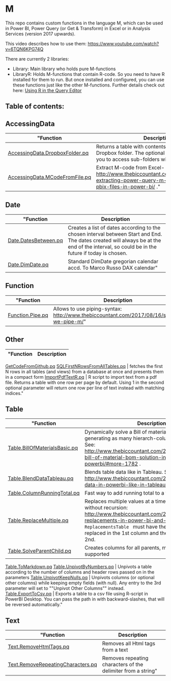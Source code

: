 # M
This repo contains custom functions in the language M, which can be used in Power BI, Power Query (or Get & Transform) in Excel or in Analysis Services (version 2017 upwards).

This video describes how to use them:  https://www.youtube.com/watch?v=6TQN6KPG74Q

There are currently 2 libraries:
+ Library: Main library who holds pure M-functions
+ LibraryR: Holds M-functions that contain R-code. So you need to have R installed for them to run. But once installed and configured, you can use these functions just like the other M-functions. Further details check out here: [Using R in the Query Editor]( https://docs.microsoft.com/en-us/power-bi/desktop-r-in-query-editor)


## Table of contents:

## AccessingData
"Function | Description
-------- | -----------
[AccessingData.DropboxFolder.pq](https://github.com/ImkeF/M/blob/master/Library/AccessingData.DropboxFolder.pq) | Returns a table with contents from your selected Dropbox folder. The optional field 'folder' allows you to access sub-folders within the main folder.
[AccessingData.MCodeFromFile.pq](https://github.com/ImkeF/M/blob/master/Library/AccessingData.MCodeFromFile.pq) | Extract M-code from Excel- or Power BI files, see: http://www.thebiccountant.com/2017/10/15/bulk-extracting-power-query-m-code-from-multiple-pbix-files-in-power-bi/ ."
## Date
"Function | Description
-------- | -----------
[Date.DatesBetween.pq](https://github.com/ImkeF/M/blob/master/Library/Date.DatesBetween.pq) | Creates a list of dates according to the chosen interval between Start and End. The dates created will always be at the end of the interval, so could be in the future if today is chosen.
[Date.DimDate.pq](https://github.com/ImkeF/M/blob/master/Library/Date.DimDate.pq) | Standard DimDate gregorian calendar accd. To Marco Russo DAX calendar"
## Function
"Function | Description
-------- | -----------
[Function.Pipe.pq](https://github.com/ImkeF/M/blob/master/Library/Function.Pipe.pq) | Allows to use piping-syntax: http://www.thebiccountant.com/2017/08/16/should-we-pipe-m/"
## Other
"Function | Description
-------- | -----------
[GetCodeFromGithub.pq](https://github.com/ImkeF/M/blob/master/Library/GetCodeFromGithub.pq)
[SQLFirstNRowsFromAllTables.pq](https://github.com/ImkeF/M/blob/master/Library/SQLFirstNRowsFromAllTables.pq) | fetches the first N rows in all tables (and views) from a database at once and presents them in a compact form
[ImportPdfTextR.pq](https://github.com/ImkeF/M/blob/master/LibraryR/ImportPdfTextR.pq) | R script to import text from a pdf file. Returns a table with one row per page by default. Using 1 in the second optional parameter will return one row per line of text instead with matching indices."
## Table
"Function | Description
-------- | -----------
[Table.BillOfMaterialsBasic.pq](https://github.com/ImkeF/M/blob/master/Library/Table.BillOfMaterialsBasic.pq) | Dynamically solve a Bill of materials-structure, generating as many hierarch-columns as necessary. See: http://www.thebiccountant.com/2017/05/08/dynamic-bill-of-material-bom-solution-in-excel-and-powerbi/#more-1782 .
[Table.BlendDataTableau.pq](https://github.com/ImkeF/M/blob/master/Library/Table.BlendDataTableau.pq) | Blends table data like in Tableau. See: http://www.thebiccountant.com/2017/02/23/blending-data-in-powerbi-like-in-tableau/
[Table.ColumnRunningTotal.pq](https://github.com/ImkeF/M/blob/master/Library/Table.ColumnRunningTotal.pq) | Fast way to add running total to a table
[Table.ReplaceMultiple.pq](https://github.com/ImkeF/M/blob/master/Library/Table.ReplaceMultiple.pq) | Replaces multiple values at a time in a table column without recursion: http://www.thebiccountant.com/2016/05/22/multiple-replacements-in-power-bi-and-power-query/ The <code>ReplacementsTable </code> must have the values to be replaced in the 1st column and the new value in the 2nd.
[Table.SolveParentChild.pq](https://github.com/ImkeF/M/blob/master/Library/Table.SolveParentChild.pq) | Creates columns for all parents, multiple parents are supported
[Table.ToMarkdown.pq](https://github.com/ImkeF/M/blob/master/Library/Table.ToMarkdown.pq)
[Table.UnpivotByNumbers.pq](https://github.com/ImkeF/M/blob/master/Library/Table.UnpivotByNumbers.pq) | Unpivots a table according to the number of columns and header rows passed on in the parameters
[Table.UnpivotKeepNulls.pq](https://github.com/ImkeF/M/blob/master/Library/Table.UnpivotKeepNulls.pq) | Unpivots columns (or optional other columns) while keeping empty fields (with null). Any entry to the 3rd parameter will set to ""Unpivot Other Columns"" instead.
[Table.ExportToCsv.pq](https://github.com/ImkeF/M/blob/master/LibraryR/Table.ExportToCsv.pq) | Exports a table to a csv file using R-script in PowerBI Desktop. You can pass the path in with backward-slashes, that will be reversed automatically."
## Text
"Function | Description
-------- | -----------
[Text.RemoveHtmlTags.pq](https://github.com/ImkeF/M/blob/master/Library/Text.RemoveHtmlTags.pq) | Removes all Html tags from a text
[Text.RemoveRepeatingCharacters.pq](https://github.com/ImkeF/M/blob/master/Library/Text.RemoveRepeatingCharacters.pq) | Removes repeating characters of the delimiter from a string"
